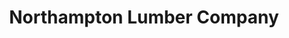 ---
title: "Northampton Lumber Company"
url: /nassawadox/northampton-lumber-company/
shop: Eisenwaren
---